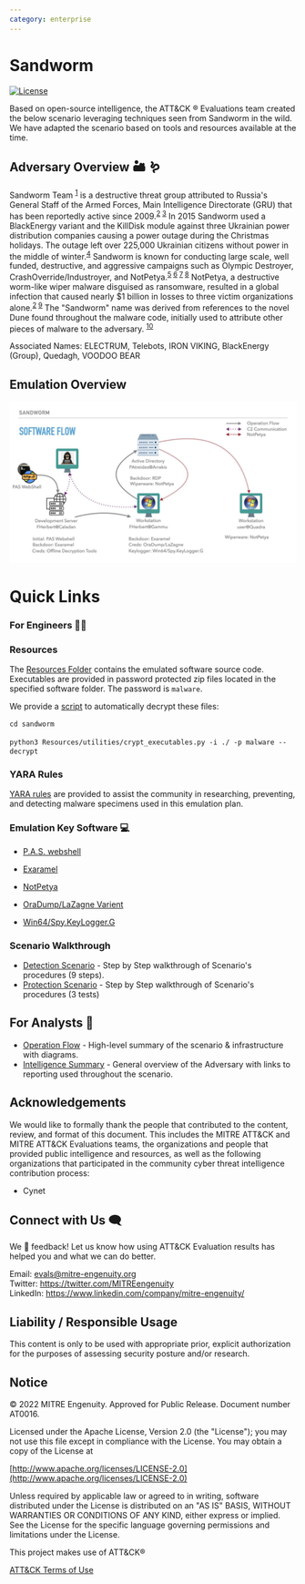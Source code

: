 ```yaml
---
category: enterprise
---
```


# Sandworm

[![License](https://img.shields.io/badge/License-Apache_2.0-blue.svg)](https://opensource.org/licenses/Apache-2.0)

Based on open-source intelligence, the ATT&CK &reg; Evaluations team created the below scenario leveraging techniques seen from Sandworm in the wild. We have adapted the scenario based on tools and resources available at the time.

## Adversary Overview 🏜️ 🪱

Sandworm Team <sup>[1]</sup> is a destructive threat group attributed to Russia's General Staff of the Armed Forces, Main Intelligence Directorate (GRU) that has been reportedly active since 2009.<sup>[2] [3]</sup>
In 2015 Sandworm used a BlackEnergy variant and the KillDisk module against three Ukrainian power distribution companies causing a power outage during the Christmas holidays. The outage left over 225,000 Ukrainian citizens without power in the middle of winter.<sup>[4]</sup> Sandworm is known for conducting large scale, well funded, destructive, and aggressive campaigns such as Olympic Destroyer, CrashOverride/Industroyer, and NotPetya.<sup>[5] [6] [7] [8]</sup> NotPetya, a destructive worm-like wiper malware disguised as ransomware, resulted in a global infection that caused nearly $1 billion in losses to three victim organizations alone.<sup>[2] [9]</sup> The "Sandworm" name was derived from references to the novel Dune found throughout the malware code, initially used to attribute other pieces of malware to the adversary. <sup>[10]</sup>

Associated Names: ELECTRUM, Telebots, IRON VIKING, BlackEnergy (Group), Quedagh, VOODOO BEAR

[1]:https://attack.mitre.org/groups/G0034/
[2]:https://www.justice.gov/opa/pr/six-russian-gru-officers-charged-connection-worldwide-deployment-destructive-malware-and
[3]:https://www.justice.gov/opa/press-release/file/1328521/download
[4]:https://www.cisa.gov/uscert/ics/alerts/IR-ALERT-H-16-056-01
[5]:https://www.digitalshadows.com/blog-and-research/mapping-mitre-attck-to-sandworm-apts-global-campaign/#:~:text=SandWorm%20is%20an%20APT%20group,aggressive%20and%20sometimes%20destructive%20cyberattacks.
[6]:http://blog.talosintelligence.com/2018/02/olympic-destroyer.html
[7]:https://www.dragos.com/wp-content/uploads/CrashOverride-01.pdf
[8]:https://blogs.vmware.com/security/2017/06/carbon-black-threat-research-technical-analysis-petya-notpetya-ransomware.html
[9]:https://securelist.com/expetrpetyanotpetya-is-a-wiper-not-ransomware/78902/
[10]:https://www.mandiant.com/resources/ukraine-and-sandworm-team

## Emulation Overview

![Operations Flow Diagram](./Resources/images/SoftwareFlow.jpeg)

# Quick Links

### For Engineers 🧑‍💻

### Resources

The [Resources Folder](./Resources/) contains the emulated software source code. Executables are provided in password protected zip files located in the specified software folder.  The password is `malware`.

We provide a [script](./Resources/utilities/crypt_executables.py) to automatically decrypt these files:

```
cd sandworm

python3 Resources/utilities/crypt_executables.py -i ./ -p malware --decrypt
```

### YARA Rules

[YARA rules](./yara-rules) are provided to assist the community in researching, preventing, and detecting malware specimens used in this emulation plan.

### Emulation Key Software 💻

- [P.A.S. webshell](./Resources/phpWebShell/)

- [Exaramel](./Resources/Exaramel)

- [NotPetya](./Resources/NotPetya/)

- [OraDump/LaZagne Varient](./Resources/browser-creds/)

- [Win64/Spy.KeyLogger.G](./Resources/keylogger/)

### Scenario Walkthrough

- [Detection Scenario](./Emulation_Plan/Scenario_1/) - Step by Step walkthrough of Scenario's procedures (9 steps).
- [Protection Scenario](./Emulation_Plan/Scenario_2/) - Step by Step walkthrough of Scenario's procedures (3 tests)

## For Analysts 🔎

- [Operation Flow](./Operations_Flow/Operations_Flow.md/) - High-level summary of the scenario & infrastructure with diagrams.
- [Intelligence Summary](./Intelligence_Summary/Intelligence_Summary.md) - General overview of the Adversary with links to reporting used throughout the scenario.

## Acknowledgements

We would like to formally thank the people that contributed to the content, review, and format of this document. This includes the MITRE ATT&CK and MITRE ATT&CK Evaluations teams, the organizations and people that provided public intelligence and resources, as well as the following organizations that participated in the community cyber threat intelligence contribution process:

- Cynet

## Connect with Us 🗨️

We 💖 feedback! Let us know how using ATT&CK Evaluation results has helped you and what we can do better.

Email: <evals@mitre-engenuity.org><br>
Twitter: <https://twitter.com/MITREengenuity><br>
LinkedIn: <https://www.linkedin.com/company/mitre-engenuity/><br>

## Liability / Responsible Usage

This content is only to be used with appropriate prior, explicit authorization for the purposes of assessing security posture and/or research.

## Notice

© 2022 MITRE Engenuity. Approved for Public Release. Document number AT0016.

Licensed under the Apache License, Version 2.0 (the "License"); you may not use this file except in compliance with the License. You may obtain a copy of the License at

[http://www.apache.org/licenses/LICENSE-2.0](http://www.apache.org/licenses/LICENSE-2.0)

Unless required by applicable law or agreed to in writing, software distributed under the License is distributed on an "AS IS" BASIS, WITHOUT WARRANTIES OR CONDITIONS OF ANY KIND, either express or implied. See the License for the specific language governing permissions and limitations under the License.

This project makes use of ATT&CK®

[ATT&CK Terms of Use](https://attack.mitre.org/resources/terms-of-use/)
